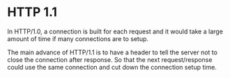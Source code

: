 # HTTP 1.1

In HTTP/1.0, a connection is built for each request and it would take a large amount of time if many connections are to setup.

The main advance of HTTP/1.1 is to have a header to tell the server not to close the connection after response. So that the next request/response could use the same connection and cut down the connection setup time.
